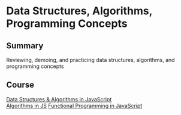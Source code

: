 # **Data Structures, Algorithms, Programming Concepts**

## **Summary**
Reviewing, demoing, and practicing data structures, algorithms, and programming concepts

## **Course**
[Data Structures & Algorithms in JavaScript](./datastruct-algo-js)  
[Algorithms in JS](./algorithms-js)
[Functional Programming in JavaScript](./func-programming-js)  
